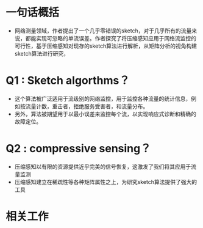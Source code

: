 # 一句话概括
- 网络测量领域，作者提出了一个几乎零错误的sketch，对于几乎所有的流量来说，都能实现可忽略的单流误差。作者探究了将压缩感知应用于网络流监控的可行性，基于压缩感知对现存的sketch算法进行解析，从矩阵分析的视角构建sketch算法进行研究，

# Q1 : Sketch algorthms？
- 这个算法被广泛适用于流级别的网络监控，用于监控各种流量的统计信息，例如按流量计数，重击者，拒绝服务受害者，和流量分布。
- 另外，算法被期望用于以最小误差来监控每个流，以实现响应式诊断和精确的故障定位。

# Q2 : compressive sensing？ 
- 压缩感知以有限的资源提供近乎完美的信号恢复，这激发了我们将其应用于流量监测
- 压缩感知建立在稀疏性等各种矩阵属性之上，为研究sketch算法提供了强大的工具

# 相关工作